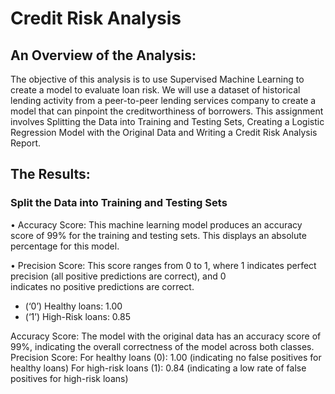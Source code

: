 # Credit Risk Analysis

## An Overview of the Analysis:

The objective of this analysis is to use Supervised Machine Learning to create a model to evaluate loan risk. We will use a dataset of historical lending activity from a peer-to-peer lending services company to create a model that can pinpoint the creditworthiness of borrowers. This assignment involves Splitting the Data into Training and Testing Sets, Creating a Logistic Regression Model with the Original Data and Writing a Credit Risk Analysis Report.

## The Results:

### Split the Data into Training and Testing Sets

•	Accuracy Score: This machine learning model produces an accuracy score of 99% for the training and testing sets. This displays an absolute   percentage for this model.

•	Precision Score: This score ranges from 0 to 1, where 1 indicates perfect precision (all positive predictions are correct), and 0     
  indicates no positive predictions are 
	correct.
  -	(‘0’) Healthy loans: 1.00
  -	(‘1’) High-Risk loans: 0.85 



Accuracy Score: The model with the original data has an accuracy score of 99%, indicating the overall correctness of the model across both classes.
Precision Score:
For healthy loans (0): 1.00 (indicating no false positives for healthy loans)
For high-risk loans (1): 0.84 (indicating a low rate of false positives for high-risk loans)


